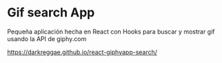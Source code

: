 # Gif search App

Pequeña aplicación hecha en React con Hooks para buscar y mostrar gif usando la API de giphy.com

https://darkreggae.github.io/react-giphyapp-search/


